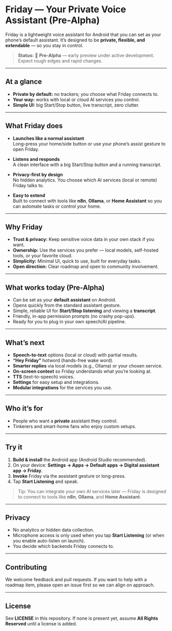 # Friday — Your Private Voice Assistant (Pre-Alpha)

Friday is a lightweight voice assistant for Android that you can set as your phone’s default assistant. It’s designed to be **private, flexible, and extendable** — so you stay in control.

> **Status:** 🧪 **Pre-Alpha** — early preview under active development. Expect rough edges and rapid changes.

---

## At a glance

- **Private by default:** no trackers; you choose what Friday connects to.
- **Your way:** works with local or cloud AI services you control.
- **Simple UI:** big Start/Stop button, live transcript, zero clutter.

---

## What Friday does

- **Launches like a normal assistant**  
  Long-press your home/side button or use your phone’s assist gesture to open Friday.

- **Listens and responds**  
  A clean interface with a big Start/Stop button and a running transcript.

- **Privacy-first by design**  
  No hidden analytics. You choose which AI services (local or remote) Friday talks to.

- **Easy to extend**  
  Built to connect with tools like **n8n**, **Ollama**, or **Home Assistant** so you can automate tasks or control your home.

---

## Why Friday

- **Trust & privacy:** Keep sensitive voice data in your own stack if you want.  
- **Ownership:** Use the services you prefer — local models, self-hosted tools, or your favorite cloud.  
- **Simplicity:** Minimal UI, quick to use, built for everyday tasks.  
- **Open direction:** Clear roadmap and open to community involvement.

---

## What works today (Pre-Alpha)

- Can be set as your **default assistant** on Android.
- Opens quickly from the standard assistant gesture.
- Simple, reliable UI for **Start/Stop listening** and viewing a **transcript**.
- Friendly, in-app permission prompts (no crashy pop-ups).
- Ready for you to plug in your own speech/AI pipeline.

---

## What’s next

- **Speech-to-text** options (local or cloud) with partial results.  
- **“Hey Friday”** hotword (hands-free wake word).  
- **Smarter replies** via local models (e.g., Ollama) or your chosen service.  
- **On-screen context** so Friday understands what you’re looking at.  
- **TTS** (text-to-speech) voices.  
- **Settings** for easy setup and integrations.  
- **Modular integrations** for the services you use.

---

## Who it’s for

- People who want a **private** assistant they control.  
- Tinkerers and smart-home fans who enjoy custom setups.

---

## Try it

1. **Build & install** the Android app (Android Studio recommended).  
2. On your device: **Settings → Apps → Default apps → Digital assistant app → Friday**.  
3. **Invoke** Friday via the assistant gesture or long-press.  
4. Tap **Start Listening** and speak.

> Tip: You can integrate your own AI services later — Friday is designed to connect to tools like **n8n**, **Ollama**, and **Home Assistant**.

---

## Privacy

- No analytics or hidden data collection.  
- Microphone access is only used when you tap **Start Listening** (or when you enable auto-listen on launch).  
- You decide which backends Friday connects to.

---

## Contributing

We welcome feedback and pull requests. If you want to help with a roadmap item, please open an issue first so we can align on approach.

---

## License

See **LICENSE** in this repository. If none is present yet, assume **All Rights Reserved** until a license is added.
